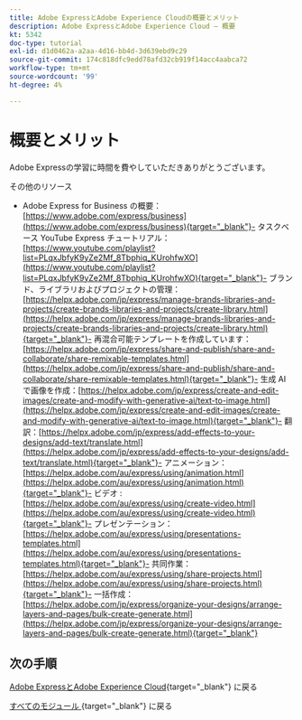 ```yaml
---
title: Adobe ExpressとAdobe Experience Cloudの概要とメリット
description: Adobe ExpressとAdobe Experience Cloud – 概要
kt: 5342
doc-type: tutorial
exl-id: d1d0462a-a2aa-4d16-bb4d-3d639ebd9c29
source-git-commit: 174c818dfc9edd78afd32cb919f14acc4aabca72
workflow-type: tm+mt
source-wordcount: '99'
ht-degree: 4%

---
```


# 概要とメリット

Adobe Expressの学習に時間を費やしていただきありがとうございます。

その他のリソース

- Adobe Express for Business の概要：[https://www.adobe.com/express/business](https://www.adobe.com/express/business){target="_blank"}- タスクベース YouTube Express チュートリアル：[https://www.youtube.com/playlist?list=PLqxJbfyK9yZe2Mf_8Tbphiq_KUrohfwXO](https://www.youtube.com/playlist?list=PLqxJbfyK9yZe2Mf_8Tbphiq_KUrohfwXO){target="_blank"}- ブランド、ライブラリおよびプロジェクトの管理：[https://helpx.adobe.com/jp/express/manage-brands-libraries-and-projects/create-brands-libraries-and-projects/create-library.html](https://helpx.adobe.com/jp/express/manage-brands-libraries-and-projects/create-brands-libraries-and-projects/create-library.html){target="_blank"}- 再混合可能テンプレートを作成しています：[https://helpx.adobe.com/jp/express/share-and-publish/share-and-collaborate/share-remixable-templates.html](https://helpx.adobe.com/jp/express/share-and-publish/share-and-collaborate/share-remixable-templates.html){target="_blank"}- 生成 AI で画像を作成：[https://helpx.adobe.com/jp/express/create-and-edit-images/create-and-modify-with-generative-ai/text-to-image.html](https://helpx.adobe.com/jp/express/create-and-edit-images/create-and-modify-with-generative-ai/text-to-image.html){target="_blank"}- 翻訳：[https://helpx.adobe.com/jp/express/add-effects-to-your-designs/add-text/translate.html](https://helpx.adobe.com/jp/express/add-effects-to-your-designs/add-text/translate.html){target="_blank"}- アニメーション：[https://helpx.adobe.com/au/express/using/animation.html](https://helpx.adobe.com/au/express/using/animation.html){target="_blank"}- ビデオ : [https://helpx.adobe.com/au/express/using/create-video.html](https://helpx.adobe.com/au/express/using/create-video.html){target="_blank"}- プレゼンテーション：[https://helpx.adobe.com/au/express/using/presentations-templates.html](https://helpx.adobe.com/au/express/using/presentations-templates.html){target="_blank"}- 共同作業：[https://helpx.adobe.com/au/express/using/share-projects.html](https://helpx.adobe.com/au/express/using/share-projects.html){target="_blank"}- 一括作成：[https://helpx.adobe.com/jp/express/organize-your-designs/arrange-layers-and-pages/bulk-create-generate.html](https://helpx.adobe.com/jp/express/organize-your-designs/arrange-layers-and-pages/bulk-create-generate.html){target="_blank"}

## 次の手順

[Adobe ExpressとAdobe Experience Cloud](./express.md){target="_blank"} に戻る

[ すべてのモジュール ](./../../../overview.md){target="_blank"} に戻る
